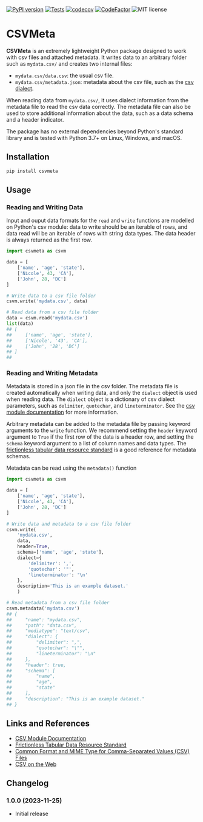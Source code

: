 
[![PyPI version](https://badge.fury.io/py/csvmeta.svg)](https://badge.fury.io/py/csvmeta)
[![Tests](https://github.com/OlivierBinette/CSVMeta/actions/workflows/test.yml/badge.svg)](https://github.com/OlivierBinette/CSVMeta/actions/workflows/test.yml)
[![codecov](https://codecov.io/gh/OlivierBinette/BetterCSV/graph/badge.svg?token=YHS28KEJB9)](https://codecov.io/gh/OlivierBinette/BetterCSV)
[![CodeFactor](https://www.codefactor.io/repository/github/olivierbinette/csvmeta/badge)](https://www.codefactor.io/repository/github/olivierbinette/csvmeta)
![MIT license](https://img.shields.io/badge/License-MIT-blue.svg)


# CSVMeta

**CSVMeta** is an extremely lightweight Python package designed to work with csv files and attached metadata. It writes data to an arbitrary folder such as `mydata.csv/` and creates two internal files: 

- `mydata.csv/data.csv`: the usual csv file.
- `mydata.csv/metadata.json`: metadata about the csv file, such as the [csv dialect](https://docs.python.org/3/library/csv.html#csv-fmt-params).

When reading data from `mydata.csv/`, it uses dialect information from the metadata file to read the csv data correctly. The metadata file can also be used to store additional information about the data, such as a data schema and a header indicator.

The package has no external dependencies beyond Python's standard library and is tested with Python 3.7+ on Linux, Windows, and macOS.

## Installation

```bash 
pip install csvmeta
```

## Usage

### Reading and Writing Data

Input and ouput data formats for the `read` and `write` functions are modelled on Python's csv module: data to write should be an iterable of rows, and data read will be an iterable of rows with string data types. The data header is always returned as the first row.

```python
import csvmeta as csvm

data = [
    ['name', 'age', 'state'],
    ['Nicole', 43, 'CA'],
    ['John', 28, 'DC']
]

# Write data to a csv file folder
csvm.write('mydata.csv', data)

# Read data from a csv file folder
data = csvm.read('mydata.csv')
list(data)
## [
##     ['name', 'age', 'state'],
##     ['Nicole', '43', 'CA'],
##     ['John', '28', 'DC']
## ]
## 
```

### Reading and Writing Metadata

Metadata is stored in a json file in the csv folder. The metadata file is created automatically when writing data, and only the `dialect` object is used when reading data. The `dialect` object is a dictionary of csv dialect parameters, such as `delimiter`, `quotechar`, and `lineterminator`. See the [csv module documentation](https://docs.python.org/3/library/csv.html#csv-fmt-params) for more information.

Arbitrary metadata can be added to the metadata file by passing keyword arguments to the `write` function. We recommend setting the `header` keyword argument to `True` if the first row of the data is a header row, and setting the `schema` keyword argument to a list of column names and data types. The [frictionless tabular data resource standard](https://specs.frictionlessdata.io/) is a good reference for metadata schemas.

Metadata can be read using the `metadata()` function

```python
import csvmeta as csvm

data = [
    ['name', 'age', 'state'],
    ['Nicole', 43, 'CA'],
    ['John', 28, 'DC']
]

# Write data and metadata to a csv file folder
csvm.write(
    'mydata.csv', 
    data, 
    header=True, 
    schema=['name', 'age', 'state'],
    dialect={
        'delimiter': ',',
        'quotechar': '"',
        'lineterminator': '\n'
    },
    description='This is an example dataset.'
    )

# Read metadata from a csv file folder
csvm.metadata('mydata.csv')
## {
##     "name": "mydata.csv",
##     "path": "data.csv",
##     "mediatype": "text/csv",
##     "dialect": {
##         "delimiter": ",",
##         "quotechar": "\"",
##         "lineterminator": "\n"
##     },
##     "header": true,
##     "schema": [
##         "name",
##         "age",
##         "state"
##     ],
##     "description": "This is an example dataset."
## }
```

## Links and References

- [CSV Module Documentation](https://docs.python.org/3/library/csv.html)
- [Frictionless Tabular Data Resource Standard](https://specs.frictionlessdata.io/tabular-data-resource/)
- [Common Format and MIME Type for Comma-Separated Values (CSV) Files](https://www.rfc-editor.org/rfc/rfc4180)
- [CSV on the Web](https://csvw.org/)


## Changelog

### 1.0.0 (2023-11-25)

- Initial release
